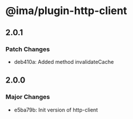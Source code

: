 # @ima/plugin-http-client

## 2.0.1

### Patch Changes

- deb410a: Added method invalidateCache

## 2.0.0

### Major Changes

- e5ba79b: Init version of http-client
